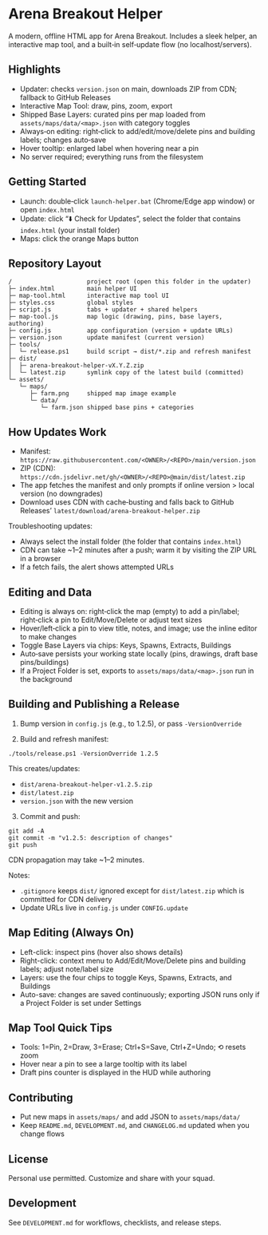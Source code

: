# Arena Breakout Helper

A modern, offline HTML app for Arena Breakout. Includes a sleek helper, an interactive map tool, and a built‑in self‑update flow (no localhost/servers).

## Highlights

- Updater: checks `version.json` on main, downloads ZIP from CDN; fallback to GitHub Releases
- Interactive Map Tool: draw, pins, zoom, export
- Shipped Base Layers: curated pins per map loaded from `assets/maps/data/<map>.json` with category toggles
- Always‑on editing: right‑click to add/edit/move/delete pins and building labels; changes auto‑save
- Hover tooltip: enlarged label when hovering near a pin
- No server required; everything runs from the filesystem

## Getting Started

- Launch: double‑click `launch-helper.bat` (Chrome/Edge app window) or open `index.html`
- Update: click “⬇️ Check for Updates”, select the folder that contains `index.html` (your install folder)
- Maps: click the orange Maps button

## Repository Layout

```
/                     project root (open this folder in the updater)
├─ index.html         main helper UI
├─ map-tool.html      interactive map tool UI
├─ styles.css         global styles
├─ script.js          tabs + updater + shared helpers
├─ map-tool.js        map logic (drawing, pins, base layers, authoring)
├─ config.js          app configuration (version + update URLs)
├─ version.json       update manifest (current version)
├─ tools/
│  └─ release.ps1     build script → dist/*.zip and refresh manifest
├─ dist/
│  ├─ arena-breakout-helper-vX.Y.Z.zip
│  └─ latest.zip      symlink copy of the latest build (committed)
└─ assets/
   └─ maps/
      ├─ farm.png     shipped map image example
      └─ data/
         └─ farm.json shipped base pins + categories
```

## How Updates Work

- Manifest: `https://raw.githubusercontent.com/<OWNER>/<REPO>/main/version.json`
- ZIP (CDN): `https://cdn.jsdelivr.net/gh/<OWNER>/<REPO>@main/dist/latest.zip`
- The app fetches the manifest and only prompts if online version > local version (no downgrades)
- Download uses CDN with cache‑busting and falls back to GitHub Releases’ `latest/download/arena-breakout-helper.zip`

Troubleshooting updates:
- Always select the install folder (the folder that contains `index.html`)
- CDN can take ~1–2 minutes after a push; warm it by visiting the ZIP URL in a browser
- If a fetch fails, the alert shows attempted URLs

## Editing and Data

- Editing is always on: right‑click the map (empty) to add a pin/label; right‑click a pin to Edit/Move/Delete or adjust text sizes
- Hover/left‑click a pin to view title, notes, and image; use the inline editor to make changes
- Toggle Base Layers via chips: Keys, Spawns, Extracts, Buildings
- Auto‑save persists your working state locally (pins, drawings, draft base pins/buildings)
- If a Project Folder is set, exports to `assets/maps/data/<map>.json` run in the background

## Building and Publishing a Release

1) Bump version in `config.js` (e.g., to 1.2.5), or pass `-VersionOverride`

2) Build and refresh manifest:
```
./tools/release.ps1 -VersionOverride 1.2.5
```
This creates/updates:
- `dist/arena-breakout-helper-v1.2.5.zip`
- `dist/latest.zip`
- `version.json` with the new version

3) Commit and push:
```
git add -A
git commit -m "v1.2.5: description of changes"
git push
```
CDN propagation may take ~1–2 minutes.

Notes:
- `.gitignore` keeps `dist/` ignored except for `dist/latest.zip` which is committed for CDN delivery
- Update URLs live in `config.js` under `CONFIG.update`

## Map Editing (Always On)

- Left-click: inspect pins (hover also shows details)
- Right-click: context menu to Add/Edit/Move/Delete pins and building labels; adjust note/label size
- Layers: use the four chips to toggle Keys, Spawns, Extracts, and Buildings
- Auto-save: changes are saved continuously; exporting JSON runs only if a Project Folder is set under Settings

## Map Tool Quick Tips

- Tools: 1=Pin, 2=Draw, 3=Erase; Ctrl+S=Save, Ctrl+Z=Undo; ⟲ resets zoom
- Hover near a pin to see a large tooltip with its label
- Draft pins counter is displayed in the HUD while authoring

## Contributing

- Put new maps in `assets/maps/` and add JSON to `assets/maps/data/`
- Keep `README.md`, `DEVELOPMENT.md`, and `CHANGELOG.md` updated when you change flows

## License

Personal use permitted. Customize and share with your squad.

## Development

See `DEVELOPMENT.md` for workflows, checklists, and release steps.

